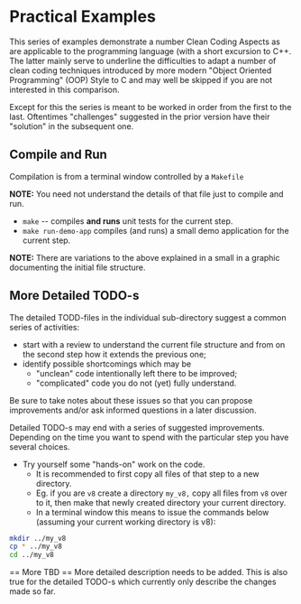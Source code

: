 # Practical Examples

This series of examples demonstrate a number Clean Coding Aspects
as are applicable to the programming language (with a short
excursion to C++. The latter mainly serve to underline the
difficulties to adapt a number of clean coding techniques
introduced by more modern "Object Oriented Programming" (OOP)
Style to C and may well be skipped if you are not interested in
this comparison.

Except for this the series is meant to be worked in order from the
first to the last. Oftentimes "challenges" suggested in the prior
version have their "solution" in the subsequent one.

## Compile and Run

Compilation is from a terminal window controlled by a `Makefile`

**NOTE:** You need not understand the details of that file just to
compile and run.

* `make` -- compiles **and runs** unit tests for the current step.
* `make run-demo-app` compiles (and runs) a small demo application
  for the current step.

**NOTE:**
There are variations to the above explained in a small in a
graphic documenting the initial file structure.


## More Detailed TODO-s

The detailed TODD-files in the individual sub-directory suggest a
common series of activities:

* start with a review to understand the current file structure and
  from on the second step how it extends the previous one;
* identify possible shortcomings which may be
  * "unclean" code intentionally left there to be improved;
  * "complicated" code you do not (yet) fully understand.

Be sure to take notes about these issues so that you can
propose improvements and/or ask informed questions in a later
discussion.

Detailed TODO-s may end with a series of suggested improvements.
Depending on the time you want to spend with the particular step
you have several choices.

* Try yourself some "hands-on" work on the code.
  * It is recommended to first copy all files of that step to a
    new directory.
  * Eg. if you are `v8` create a directory `my_v8,` copy all files
    from `v8` over to it, then make that newly created directory
    your current directory.
  * In a terminal window this means to issue the commands below
    (assuming your current working directory is v8):

```sh
mkdir ../my_v8
cp * ../my_v8
cd ../my_v8
```

== More TBD ==
More detailed description needs to be added. This is also true for
the detailed TODO-s which currently only describe the changes made
so far.
